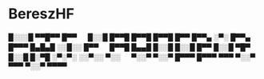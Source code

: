 # BereszHF

█░░░█ ▀▀█▀▀ █▀▀ 　 █░░█ █▀▀█ █▀▀█ █▀▀█ █▀▀ █▀▀▄ ░▀░ █▀▀▄ █▀▀▀ 
█▄█▄█ ░░█░░ █▀▀ 　 █▀▀█ █▄▄█ █░░█ █░░█ █▀▀ █░░█ ▀█▀ █░░█ █░▀█ 
░▀░▀░ ░░▀░░ ▀░░ 　 ▀░░▀ ▀░░▀ █▀▀▀ █▀▀▀ ▀▀▀ ▀░░▀ ▀▀▀ ▀░░▀ ▀▀▀▀ 
